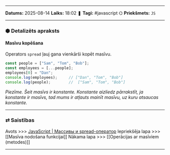 ___

**Datums:** 2025-08-14
**Laiks:** 18:02
❚ **Tagi:** #javascript 
⌬ **Priekšmets:**  `JS`

---
### ⬢ Detalizēts apraksts
#### Masīvu kopēšana

Operators `spread` ļauj gana vienkārši kopēt masīvu.

```js
const people = ["Sam", "Tom", "Bob"];
const employees = [...people];
employees[0] = "Dan";
console.log(employees);     // ["Dan", "Tom", "Bob"]
console.log(people);        //  ["Sam", "Tom", "Bob"]
```

*Piezīme. Šeit masīvs ir konstante. Konstante aizliedz pārrakstīt, ja konstante ir masīvs, tad mums ir atļauts mainīt masīvu, uz kuru atsaucas konstante.*

---
### ⇄ Saistības

Avots >>> [JavaScript \| Массивы и spread-оператор](https://metanit.com/web/javascript/5.6.php)
Iepriekšēja lapa >>> [[Masīva nodošana funkcijai]]
Nākama lapa >>> [[Operācijas ar masīviem (metodes)]]

---